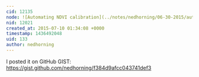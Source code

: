 ```yaml
---
cid: 12135
node: ![Automating NDVI calibration](../notes/nedhorning/06-30-2015/automating-ndvi-calibration)
nid: 12021
created_at: 2015-07-10 01:34:08 +0000
timestamp: 1436492048
uid: 133
author: nedhorning
---
```


I posted it on GitHub GIST:  https://gist.github.com/nedhorning/f384d9afcc043741def3